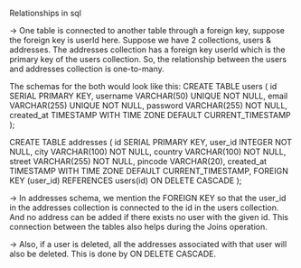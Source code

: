 Relationships in sql

-> One table is connected to another table through a foreign key, suppose the foreign key is userId here. Suppose we have 2 collections, users & addresses. The addresses collection has a foreign key userId which is the primary key of the users collection. So, the relationship between the users and addresses collection is one-to-many.


The schemas for the both would look like this:
CREATE TABLE users (
    id SERIAL PRIMARY KEY,
    username VARCHAR(50) UNIQUE NOT NULL,
    email VARCHAR(255) UNIQUE NOT NULL,
    password VARCHAR(255) NOT NULL,
    created_at TIMESTAMP WITH TIME ZONE DEFAULT CURRENT_TIMESTAMP
);

CREATE TABLE addresses (
    id SERIAL PRIMARY KEY,
    user_id INTEGER NOT NULL,
    city VARCHAR(100) NOT NULL,
    country VARCHAR(100) NOT NULL,
    street VARCHAR(255) NOT NULL,
    pincode VARCHAR(20),
    created_at TIMESTAMP WITH TIME ZONE DEFAULT CURRENT_TIMESTAMP,
    FOREIGN KEY (user_id) REFERENCES users(id) ON DELETE CASCADE
);

-> In addresses schema, we mention the FOREIGN KEY so that the user_id in the addresses collection is connected to the id in the users collection. And no address can be added if there exists no user with the given id. This connection between the tables also helps during the Joins operation.

-> Also, if a user is deleted, all the addresses associated with that user will also be deleted. This is done by ON DELETE CASCADE.
